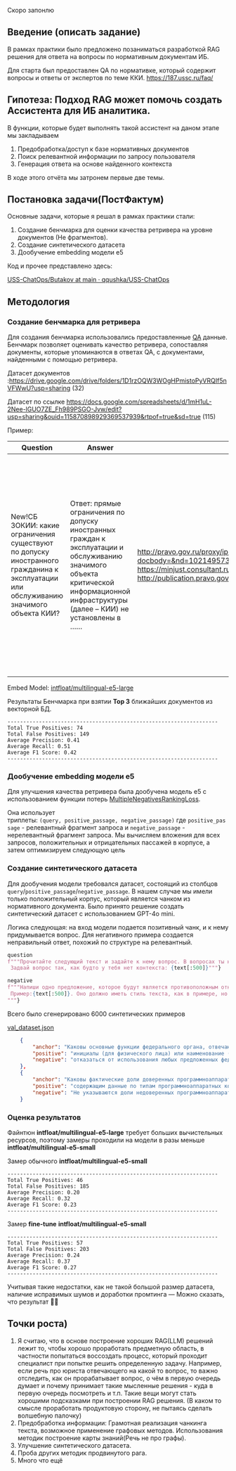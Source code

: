 Скоро запонлю
## Введение (описать задание)

В рамках практики было предложено позаниматься разработкой RAG решения для ответа на вопросы по нормативным документам ИБ.

Для старта был предоставлен QA по нормативке, который содержит вопросы и ответы от экспертов по теме ККИ. https://187.ussc.ru/faq/

## Гипотеза: Подход RAG может помочь создать Ассистента для ИБ аналитика.

В функции, которые будет выполнять такой ассистент на даном этапе мы закладываем

1. Предобработка/доступ к базе нормативных документов
2. Поиск релевантной информации по запросу пользователя
3. Генерация ответа на основе найденного контекста

В ходе этого отчёта мы затронем первые две темы.

## Постановка задачи(ПостФактум)

Основные задачи, которые я решал в рамках практики стали:

1. Создание бенчмарка для оценки качества ретривера на уровне документов
(Не фрагментов).
2. Создание синтетического датасета
3. Дообучение embedding модели e5

Код и прочее представлено здесь:

[USS-ChatOps/Butakov at main · qqushka/USS-ChatOps](https://github.com/qqushka/USS-ChatOps/tree/main/Butakov)

## Методология

### Создание бенчмарка для ретривера

Для создания бенчмарка использовались предоставленные [QA](https://187.ussc.ru/faq/) данные. Бенчмарк позволяет оценивать качество ретривера, сопоставляя документы, которые упоминаются в ответах QA, с документами, найденными с помощью ретривера.

Датасет документов :https://drive.google.com/drive/folders/1D1rzOQW3WOgHPmistoPyVRQIf5nVFWwU?usp=sharing (32)

Датасет по ссылке https://docs.google.com/spreadsheets/d/1mH1uL-2Nee-lGUO7ZE_Fh989PSGO-Jvw/edit?usp=sharing&ouid=115870898929369537939&rtpof=true&sd=true (115)

Пример:

| Question | Answer | Links | Link Titles | PDF Title |
| --- | --- | --- | --- | --- |
| New!СБ ЗОКИИ: какие ограничения существуют по допуску иностранного гражданина к эксплуатации или обслуживанию значимого объекта КИИ? | Ответ: прямые ограничения по допуску иностранных граждан к эксплуатации и обслуживанию значимого объекта критической информационной инфраструктуры (далее – КИИ) не установлены в …… | http://pravo.gov.ru/proxy/ips/?docbody=&nd=102149573&rdk=&backlink=1, https://minjust.consultant.ru/documents/1036?items=100, http://publication.pravo.gov.ru/Document/View/0001202207140018 | Федерального закона от 21.07.2011 № 256-ФЗ «О безопасности объектов топливно-энергетического комплекса», приказом Министерства энергетики РФ от 13.12.2011 № 587, Федерального закона от 14.07.2022 № 255-ФЗ «О контроле за деятельностью лиц, находящихся под иностранным влиянием» | 18) Приказ Минэнерго РФ от 13.12.2011 № 587 _Об утверждении перечня работ, непосредственно связанных с о.pdf, 37) Федеральный закон от 14.07.2022 № 255-ФЗ (ред. от 15.05.2024) _О контроле за деятельностью лиц, нахо.pdf |

Embed Model: [intfloat/multilingual-e5-large](https://huggingface.co/intfloat/multilingual-e5-large)

Результаты Бенчмарка при взятии **Top 3** ближайших документов из векторной БД.

```
-------------------------------------------------------------------
Total True Positives: 74
Total False Positives: 149
Average Precision: 0.41
Average Recall: 0.51
Average F1 Score: 0.42
-------------------------------------------------------------------
```

### Дообучение embedding модели e5

Для улучшения качества ретривера была дообучена модель e5 с использованием функции потерь [MultipleNegativesRankingLoss](https://sbert.net/examples/training/ms_marco/README.html?highlight=multiplenegativesrankingloss#multiplenegativesrankingloss). 

Она использует триплеты: `(query, positive_passage, negative_passage)` где `positive_passage` - релевантный фрагмент запроса и `negative_passage` - нерелевантный фрагмент запроса. Мы вычисляем вложения для всех запросов, положительных и отрицательных пассажей в корпусе, а затем оптимизируем следующую цель

### Создание синтетического датасета

Для дообучения модели требовался датасет, состоящий из столбцов `query`/`positive_passage`/`negative_passage`. В нашем случае мы имели только положительный корпус, который является чанком из нормативного документа. Было принято решение создать синтетический датасет с использованием GPT-4o mini. 

Логика следующая: на вход модели подается позитивный чанк, и к нему придумывается вопрос. Для негативного примера создается неправильный ответ, похожий по структуре на релевантный.

```python
question
f"""Прочитайте следующий текст и задайте к нему вопрос. В вопросах ты не должен ссылаться напрямую на текст.
 Задвай вопрос так, как будто у тебя нет контекста: {text[:500]}"""}

negative
f"""Напиши одно предложение, которое будут является противоположным относительно
 Пример:{text[:500]}. Оно должно иметь стиль текста, как в примере, но при этом не быть похожим с ним. Старайся, чтобы некст визуально значительно отличался. Пиши сразу ответы без нумерации и чего то ещё лишнего. 
"""}
```

Всего было сгенерировано 6000 синтетических примеров

[val_dataset.json](https://prod-files-secure.s3.us-west-2.amazonaws.com/b49b92aa-e5f6-4c00-bdba-ebd853de4fd3/d68fb5ca-a1a8-4ab3-9716-c0dc7bf34f0f/val_dataset.json)

```json
    {
        "anchor": "Каковы основные функции федерального органа, отвечающего за контроль в сфере информационных технологий и связи?",
        "positive": "инициалы (для физического лица) или наименование (для юридического лица); 6) установить одну из предлагаемых федеральным органом исполнительной власти, осуществляющим функции по контролю и надзору в сфере средств массовой информации, массовых коммуникаций, информационных технологий и связи, предназначенных для определения количества пользователей информационным ресурсом в сети \"Интернет\" программ для электронных вычислительных машин; 7) обеспечить интеграцию и взаимодействие сервиса размещения объявлений с единой системой идентификации и аутентификации и федеральной государственной информационной системой \"Единый портал государственных и муниципальных услуг (функций)\" в случаях и порядке, которые устанавливаются Правительством Российской Федерации.",
        "negative": "отказаться от использования любых предложенных федеральным органом исполнительной власти, осуществляющим функции по контролю и надзору в сфере средств массовой информации, массовых коммуникаций, информационных технологий и связи, программ для электронных вычислительных машин, предназначенных для определения количества пользователей информационным ресурсом в сети \"Интернет\"; не обеспечивать интеграцию и взаимодействие сервиса размещения о."
    },
    {
        "anchor": "Каковы фактические доли доверенных программноаппаратных комплексов в общем количестве используемых комплексов в критической информационной инфраструктуре?",
        "positive": "содержащим данные по типам программноаппаратных комплексов. <4> Указываются фактические доли доверенных программноаппаратных комплексов в общем количестве программноаппаратных комплексов, применяемых субъектом критической информационной инфраструктуры на принадлежащих ему значимых объектах критической информационной инфраструктуры, по состоянию на отчетную дату для каждого типа программноаппаратных комплексов и для позиции \"Итого по всем типам программноаппаратных комплексов\", которые определяются как отношение фактических значений количества доверенных программноаппаратных комплексов к общему количеству программноаппаратных комплексов по соответствующим позициям.",
        "negative": "Не указываются доли недоверенных программноаппаратных комплексов в общем количестве программноаппаратных комплексов, используемых субъектом критической информационной инфраструктуры на не принадлежащих ему объектах критической информационной инфраструктуры, по состоянию на отчетную дату для каждого типа программноаппаратных комплексов и для позиции \"Итого по всем типам программноаппаратных комплексов\", которые не определяют."
    }
```

### Оценка результатов

Файнтюн **intfloat/multilingual-e5-large** требует больших вычистельных ресурсов, поэтому замеры проходили на модели в разы меньше **intfloat/multilingual-e5-small**

Замер обычного **intfloat/multilingual-e5-small**

```
-------------------------------------------------------------------
Total True Positives: 46
Total False Positives: 185
Average Precision: 0.20
Average Recall: 0.32
Average F1 Score: 0.23
-------------------------------------------------------------------
```

Замер **fine-tune** **intfloat/multilingual-e5-small**

```
-------------------------------------------------------------------
Total True Positives: 57
Total False Positives: 203
Average Precision: 0.24
Average Recall: 0.37
Average F1 Score: 0.27
-------------------------------------------------------------------
```

Учитывая такие недостатки, как не такой большой размер датасета, наличие исправимых шумов и доработки промтинга — Можно сказать, что результат 👍🏻

## Точки роста)

1. Я считаю, что в основе построение хороших RAG(LLM) решений лежит то, чтобы хорошо проработать предметную область, в частности попытаться воссоздать процесс, который проходит специалист при попытке решить определенную задачу. Например, если речь про юриста отвечающего на какой то вопрос, то важно отследить, как он прорабатывает вопрос, о чём в первую очередь думает и почему принимает такие мысленные решения - куда в первую очередь посмотреть и т.п. Такие вещи могут стать хорошими подсказками при построении RAG решения. (В каком то смысле проработать  продуктовую сторону, не пытаясь сделать волшебную палочку)
2. Предобработка информации: Грамотная реализация чанкинга текста, возможное применение графовых методов. Использования методик построение карты знаний(Речь не про графы).  
3. Улучшение синтетического датасета.
4. Проба других методик продвинутого рага.
5. Много что ещё
